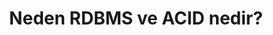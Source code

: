 ---
layout: medium-post
title: Neden RDBMS ve ACID nedir?
ext-url: https://medium.com/@gokhansengun/neden-rdbms-ve-acid-nedir-125207a471d2
lang: tr
medium: yes
---